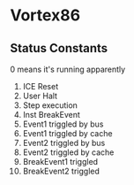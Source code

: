 # Vortex86

## Status Constants

0 means it's running apparently

1. ICE Reset
2. User Halt
3. Step execution
4. Inst BreakEvent
5. Event1 triggled by bus
6. Event1 triggled by cache
7. Event2 triggled by bus
8. Event2 triggled by cache
9. BreakEvent1 triggled
10. BreakEvent2 triggled
